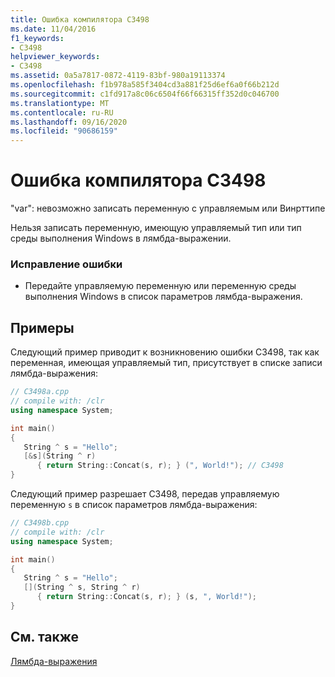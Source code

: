 ```yaml
---
title: Ошибка компилятора C3498
ms.date: 11/04/2016
f1_keywords:
- C3498
helpviewer_keywords:
- C3498
ms.assetid: 0a5a7817-0872-4119-83bf-980a19113374
ms.openlocfilehash: f1b978a585f3404cd3a881f25d6ef6a0f66b212d
ms.sourcegitcommit: c1fd917a8c06c6504f66f66315ff352d0c046700
ms.translationtype: MT
ms.contentlocale: ru-RU
ms.lasthandoff: 09/16/2020
ms.locfileid: "90686159"
---
```

# <a name="compiler-error-c3498"></a>Ошибка компилятора C3498

"var": невозможно записать переменную с управляемым или Винрттипе

Нельзя записать переменную, имеющую управляемый тип или тип среды выполнения Windows в лямбда-выражении.

### <a name="to-correct-this-error"></a>Исправление ошибки

- Передайте управляемую переменную или переменную среды выполнения Windows в список параметров лямбда-выражения.

## <a name="examples"></a>Примеры

Следующий пример приводит к возникновению ошибки C3498, так как переменная, имеющая управляемый тип, присутствует в списке записи лямбда-выражения:

```cpp
// C3498a.cpp
// compile with: /clr
using namespace System;

int main()
{
   String ^ s = "Hello";
   [&s](String ^ r)
      { return String::Concat(s, r); } (", World!"); // C3498
}
```

Следующий пример разрешает C3498, передав управляемую переменную `s` в список параметров лямбда-выражения:

```cpp
// C3498b.cpp
// compile with: /clr
using namespace System;

int main()
{
   String ^ s = "Hello";
   [](String ^ s, String ^ r)
      { return String::Concat(s, r); } (s, ", World!");
}
```

## <a name="see-also"></a>См. также

[Лямбда-выражения](../../cpp/lambda-expressions-in-cpp.md)
